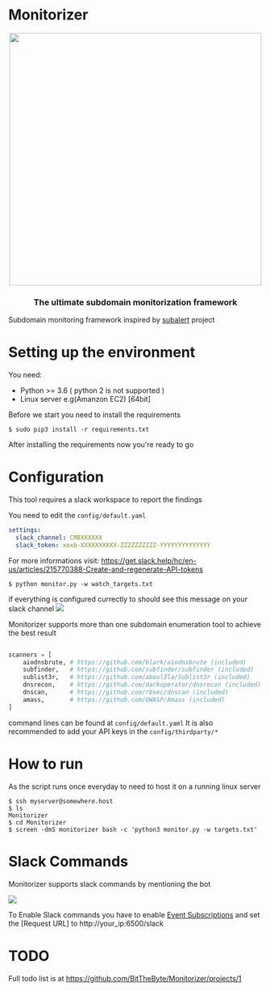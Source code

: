 # Monitorizer

<p align="center">
    <a href="https://twitter.com/BitTheByte">
      <img src="https://i.ibb.co/9pYWyKR/68747470733a2f2f692e6962622e636f2f775367634b66782f417274626f6172642d312e706e67.png" width="500">
    </a>
    <h3 align="center">The ultimate subdomain monitorization framework</h3>
</p>

Subdomain monitoring framework inspired by [subalert](https://github.com/yassineaboukir/sublert) project

# Setting up the environment
You need:
- Python  >= 3.6 ( python 2 is not supported )
- Linux server e.g(Amanzon EC2) [64bit]

Before we start you need to install the requirements
```
$ sudo pip3 install -r requirements.txt
```
After installing the requirements now you're ready to go

# Configuration

This tool requires a slack workspace to report the findings  

You need to edit the `config/default.yaml` 
```yaml
settings:
  slack_channel: CM8XXXXXX
  slack_token: xoxb-XXXXXXXXXX-ZZZZZZZZZZ-YYYYYYYYYYYYYY
```
For more informations visit: https://get.slack.help/hc/en-us/articles/215770388-Create-and-regenerate-API-tokens  



```
$ python monitor.py -w watch_targets.txt
```
if everything is configured currectly to should see this message on your slack channel
![](https://i.ibb.co/ZMjvTsM/image.png)   

Monitorizer supports more than one subdomain enumeration tool to achieve the best result
```python

scanners = [
	aiodnsbrute, # https://github.com/blark/aiodnsbrute (included)
	subfinder,   # https://github.com/subfinder/subfinder (included)
	sublist3r,   # https://github.com/aboul3la/Sublist3r (included)
	dnsrecon,    # https://github.com/darkoperator/dnsrecon (included)
	dnscan,      # https://github.com/rbsec/dnscan (included)
	amass,       # https://github.com/OWASP/Amass (included)
]

```
command lines can be found at `config/default.yaml`
It is also recommended to add your API keys in the `config/thirdparty/*`

# How to run

As the script runs once everyday to need to host it on a running linux server
```
$ ssh myserver@somewhere.host
$ ls
Monitorizer
$ cd Monitorizer
$ screen -dmS monitorizer bash -c 'python3 monitor.py -w targets.txt'
```

# Slack Commands
Monitorizer supports slack commands by mentioning the bot   
  
![](https://i.ibb.co/NFL2N7r/image.png)  
  
To Enable Slack commands you have to enable [Event Subscriptions](https://api.slack.com/events-api) and set the [Request URL] to http://your_ip:6500/slack


# TODO
Full todo list is at https://github.com/BitTheByte/Monitorizer/projects/1
